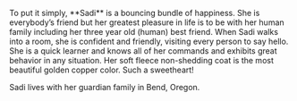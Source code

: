 <p>To put it simply, **Sadi** is a bouncing bundle of happiness. She is everybody’s friend but her greatest pleasure in life is to be with her human family including her three year old (human) best friend. When Sadi walks into a room, she is confident and friendly, visiting every person to say hello. She is a quick learner and knows all of her commands and exhibits great behavior in any situation. Her soft fleece non-shedding coat is the most beautiful golden copper color. Such a sweetheart!
<p>Sadi lives with her guardian family in Bend, Oregon.
